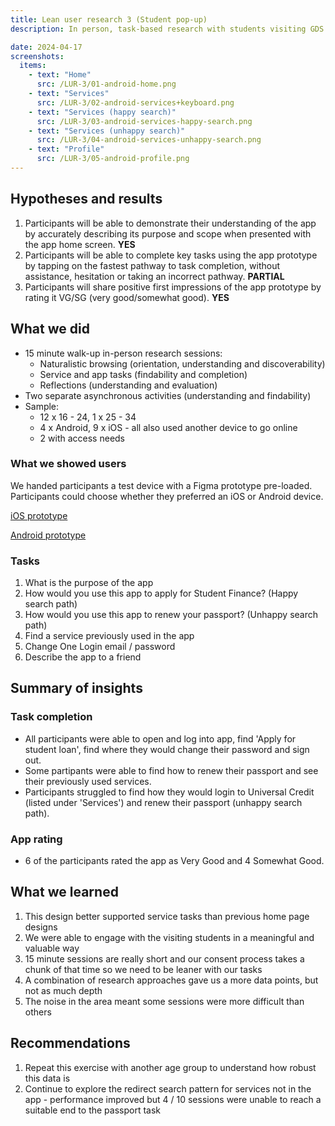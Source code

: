 ```yaml
---
title: Lean user research 3 (Student pop-up)
description: In person, task-based research with students visiting GDS for a careers event.

date: 2024-04-17
screenshots:
  items:
    - text: "Home"
      src: /LUR-3/01-android-home.png
    - text: "Services"
      src: /LUR-3/02-android-services+keyboard.png
    - text: "Services (happy search)"
      src: /LUR-3/03-android-services-happy-search.png
    - text: "Services (unhappy search)"
      src: /LUR-3/04-android-services-unhappy-search.png
    - text: "Profile"
      src: /LUR-3/05-android-profile.png
---
```

## Hypotheses and results

1. Participants will be able to demonstrate their understanding of the app by accurately describing its purpose and scope when presented with the app home screen. **YES**
2. Participants will be able to complete key tasks  using the app prototype by tapping on the fastest pathway to task completion, without assistance, hesitation or taking an incorrect pathway.  **PARTIAL**
3. Participants will share positive first impressions of the app prototype by rating it VG/SG (very good/somewhat good). **YES**

## What we did

- 15 minute walk-up in-person research sessions:
    - Naturalistic browsing (orientation, understanding and discoverability)
    - Service and app tasks (findability and completion)
    - Reflections (understanding and evaluation)
- Two separate asynchronous activities (understanding and findability)
- Sample:
    - 12 x 16 - 24, 1 x 25 - 34
    - 4 x Android, 9 x iOS - all also used another device to go online
    - 2 with access needs

### What we showed users

We handed participants a test device with a Figma prototype pre-loaded. Participants could choose whether they preferred an iOS or Android device.

[iOS prototype](https://www.figma.com/proto/iMyXbcvmrBbmYJ3H6KCKwo/GOV.UK-App---Lean-UR-prototype-(iOS)?page-id=1209%3A8534&type=design&node-id=1209-16333&viewport=1495%2C507%2C0.07&t=wEKofVDaIoCnnLR2-1&scaling=min-zoom&starting-point-node-id=1209%3A16333&mode=design)

[Android prototype](https://www.figma.com/proto/AQWiEELb5I7TZqz3VMszDN/GOV.UK-App-Android-demo-build?page-id=427%3A3741&type=design&node-id=439-9597&viewport=311%2C368%2C0.03&t=OHblaawfmrM4pn42-1&scaling=scale-down&starting-point-node-id=439%3A9597&mode=design)

### Tasks

1. What is the purpose of the app
2. How would you use this app to apply for Student Finance? (Happy search path)
3. How would you use this app to renew your passport? (Unhappy search path)
5. Find a service previously used in the app
6. Change One Login email / password
7. Describe the app to a friend

## Summary of insights

### Task completion

- All participants were able to open and log into app, find 'Apply for student loan', find where they would change their password and sign out.
- Some partipants were able to find how to renew their passport and see their previously used services.
- Participants struggled to find how they would login to Universal Credit (listed under 'Services') and renew their passport (unhappy search path).

### App rating

- 6 of the participants rated the app as Very Good and 4 Somewhat Good.

## What we learned

1. This design better supported service tasks than previous home page designs
2. We were able to engage with the visiting students in a meaningful and valuable way
3. 15 minute sessions are really short and our consent process takes a chunk of that time so we need to be leaner with our tasks 
4. A combination of research approaches gave us a more data points, but not as much depth
5. The noise in the area meant some sessions were more difficult than others

## Recommendations

1. Repeat this exercise with another age group to understand how robust this data is
2. Continue to explore the redirect search pattern for services not in the app - performance improved but 4 / 10 sessions were unable to reach a suitable end to the passport task
